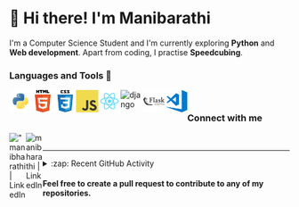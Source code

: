 # 👋 Hi there! I'm Manibarathi
I'm a Computer Science Student and I'm currently exploring **Python** and **Web development**. Apart from coding, I practise **Speedcubing**.  

### Languages and Tools 🔧
<img align="left" alt="Python" width="40px" src="https://raw.githubusercontent.com/github/explore/80688e429a7d4ef2fca1e82350fe8e3517d3494d/topics/python/python.png" />
<img align="left" alt="HTML5" width="40px" src="https://raw.githubusercontent.com/github/explore/80688e429a7d4ef2fca1e82350fe8e3517d3494d/topics/html/html.png" />
<img align="left" alt="CSS3" width="40px" src="https://raw.githubusercontent.com/github/explore/80688e429a7d4ef2fca1e82350fe8e3517d3494d/topics/css/css.png" />
<img align="left" alt="JavaScript" width="40px" src="https://raw.githubusercontent.com/github/explore/80688e429a7d4ef2fca1e82350fe8e3517d3494d/topics/javascript/javascript.png" />
<img align="left" alt="React" width="40px" src="https://raw.githubusercontent.com/github/explore/80688e429a7d4ef2fca1e82350fe8e3517d3494d/topics/react/react.png" />
<img align="left" alt="django" width="40px" src="https://hackr.io/tutorials/learn-django/logo/logo-django?ver=1579862450" />
<img align="left" alt="flask" width="40px" src="https://raw.githubusercontent.com/github/explore/80688e429a7d4ef2fca1e82350fe8e3517d3494d/topics/flask/flask.png" />
<img align="left" alt="Visual Studio Code" width="40px" src="https://raw.githubusercontent.com/github/explore/80688e429a7d4ef2fca1e82350fe8e3517d3494d/topics/visual-studio-code/visual-studio-code.png" />

<br />

### Connect with me

[<img align="left"  src='https://cdn.jsdelivr.net/npm/simple-icons@3.0.1/icons/instagram.svg' alt='"manibharathi | LinkedIn' width="30px">](https://www.instagram.com/manibarathi_s/)
[<img align="left" alt="manibharathi | LinkedIn" width="30px" src="https://cdn.jsdelivr.net/npm/simple-icons@v3/icons/linkedin.svg" />](https://www.linkedin.com/in/mani-bharathi-08/)

<br />

---

<details>
  <summary>:zap: Recent GitHub Activity</summary>
  
<!--START_SECTION:activity-->

<!--END_SECTION:activity-->

</details>

#### Feel free to create a pull request to contribute to any of my repositories.
